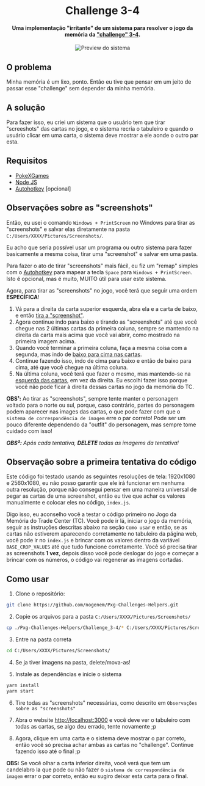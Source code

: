 <h1 align="center">
    Challenge 3-4
</h1>
<h4 align="center">
  Uma implementação "irritante" de um sistema para resolver o jogo da memória da <a href="https://wiki.pokexgames.com/index.php/Unown_Challenges#Desafio_4_.28Jogo_da_mem.C3.B3ria.29">"challenge" 3-4</a>.
</h4>
<p align="center">
  <img alt="Preview do sistema" src="https://i.imgur.com/U0aC4qz.png">
</p>

## O problema

Minha memória é um lixo, ponto. Então eu tive que pensar em um jeito de passar esse "challenge" sem depender da minha memória.

## A solução

Para fazer isso, eu criei um sistema que o usuário tem que tirar "screeshots" das cartas no jogo, e o sistema recria o tabuleiro e quando o usuário clicar em uma carta, o sistema deve mostrar a ele aonde o outro par esta.

## Requisitos

- [PokeXGames](https://www.pokexgames.com/#/home)
- [Node JS](https://nodejs.org/en/)
- [Autohotkey](https://www.autohotkey.com/) [opcional]

## Observações sobre as "screenshots"

Então, eu usei o comando `Windows + PrintScreen` no Windows para tirar as "screenshots" e salvar elas diretamente na pasta `C:/Users/XXXX/Pictures/Screenshots/`.

Eu acho que seria possível usar um programa ou outro sistema para fazer basicamente a mesma coisa, tirar uma "screenshot" e salvar em uma pasta.

Para fazer o ato de tirar "screenshots" mais fácil, eu fiz um "remap" simples com o [Autohotkey](https://www.autohotkey.com/) para mapear a tecla `Space` para `Windows + PrintScreen`. Isto é opcional, mas é muito, MUITO útil para usar este sistema.

Agora, para tirar as "screenshots" no jogo, você terá que seguir uma ordem **ESPECÍFICA**!

1. Vá para a direita da carta superior esquerda, abra ela e a carta de baixo, e então [tira a "screenshot"](https://i.imgur.com/zkm2XO4.png).
2. Agora continue indo para baixo e tirando as "screenshots" até que você chegue nas 2 últimas cartas da primeira coluna, sempre se mantendo na direita da carta mais acima que você vai abrir, como mostrado na primeira imagem acima.
3. Quando você terminar a primeira coluna, faça a mesma coisa com a segunda, mas indo de [baixo para cima nas cartas](https://i.imgur.com/QePAy1K.png).
4. Continue fazendo isso, indo de cima para baixo e então de baixo para cima, até que você chegue na última coluna.
5. Na última coluna, você terá que fazer o mesmo, mas mantendo-se na [esquerda das cartas](https://i.imgur.com/aTPhYgE.png), em vez da direita. Eu escolhi fazer isso porque você não pode ficar à direita dessas cartas no jogo da memória do TC.

**OBS¹:** Ao tirar as "screenshots", sempre tente manter o personagem voltado para o norte ou sul, porque, caso contrário, partes do personagem podem aparecer nas images das cartas, o que pode fazer com que o `sistema de correspondência de imagem` erre o par correto! Pode ser um pouco diferente dependendo da "outfit" do personagem, mas sempre tome cuidado com isso!

_**OBS²:** Após cada tentativa, **DELETE** todas as imagems da tentativa!_

## Observação sobre a primeira tentativa do código

Este código foi testado usando as seguintes resoluções de tela: 1920x1080 e 2560x1080, eu não posso garantir que ele irá funcionar em nenhuma outra resolução, porque não consegui pensar em uma maneira universal de pegar as cartas de uma screenshot, então eu tive que achar os valores manualmente e colocar eles no código, `index.js`.

Digo isso, eu aconselho você a testar o código primeiro no Jogo da Memória do Trade Center (TC). Você pode ir lá, iniciar o jogo da memória, seguir as instruções descritas abaixo na seção `Como usar` e então, se as cartas não estiverem aparecendo corretamente no tabuleiro da página web, você pode ir no `index.js` e brincar com os valores dentro da variável `BASE_CROP_VALUES` até que tudo funcione corretamente. Você só precisa tirar as screenshots **1 vez**, depois disso você pode deslogar do jogo e começar a brincar com os números, o código vai regenerar as imagens cortadas.

## Como usar

1. Clone o repositório:

```bash
git clone https://github.com/nogenem/Pxg-Challenges-Helpers.git
```

2. Copie os arquivos para a pasta `C:/Users/XXXX/Pictures/Screenshots/`

```bash
cp ./Pxg-Challenges-Helpers/Challenge_3-4/* C:/Users/XXXX/Pictures/Screenshots/
```

3. Entre na pasta correta

```bash
cd C:/Users/XXXX/Pictures/Screenshots/
```

4. Se ja tiver imagens na pasta, delete/mova-as!

5. Instale as dependências e inicie o sistema

```bash
yarn install
yarn start
```

6. Tire todas as "screenshots" necessárias, como descrito em `Observações sobre as "screenshots"`

7. Abra o website [http://localhost:3000](http://localhost:3000) e você deve ver o tabuleiro com todas as cartas, se algo deu errado, tente novamente ;p

8. Agora, clique em uma carta e o sistema deve mostrar o par correto, então você só precisa achar ambas as cartas no "challenge". Continue fazendo isso até o final ;p

**OBS:** Se você olhar a carta inferior direita, você verá que tem um candelabro la que pode ou não fazer o `sistema de correspondência de imagem` errar o par correto, então eu sugiro deixar esta carta para o final.

